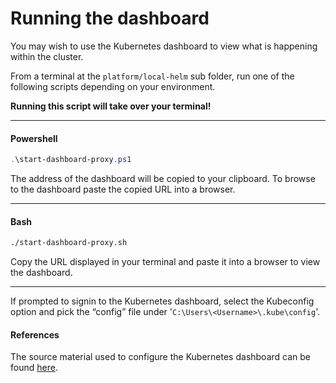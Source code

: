 # Running the dashboard
You may wish to use the Kubernetes dashboard to view what is happening within the cluster.

From a terminal at the `platform/local-helm` sub folder, run one of the following scripts depending on your environment.

**Running this script will take over your terminal!**

-----

#### Powershell
```powershell
.\start-dashboard-proxy.ps1
```
The address of the dashboard will be copied to your clipboard. To browse to the dashboard paste the copied URL into a browser.

-----

#### Bash
```bash
./start-dashboard-proxy.sh
```
Copy the URL displayed in your terminal and paste it into a browser to view the dashboard.

-----

If prompted to signin to the Kubernetes dashboard, select the Kubeconfig option and pick the “config” file under '`C:\Users\<Username>\.kube\config`'.

#### References

The source material used to configure the Kubernetes dashboard can be found [here](https://collabnix.com/kubernetes-dashboard-on-docker-desktop-for-windows-2-0-0-3-in-2-minutes/).

